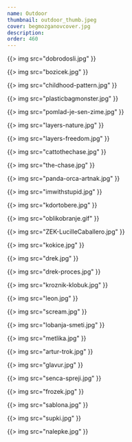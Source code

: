 ```yaml
---
name: Outdoor
thumbnail: outdoor_thumb.jpeg
cover: begmozganovcover.jpg
description: 
order: 460
---
```



{{> img src="dobrodosli.jpg" }}

{{> img src="bozicek.jpg" }}

{{> img src="childhood-pattern.jpg" }}

{{> img src="plasticbagmonster.jpg" }}

{{> img src="pomlad-je-sen-zime.jpg" }}

{{> img src="layers-nature.jpg" }}

{{> img src="layers-freedom.jpg" }}

{{> img src="cattothechase.jpg" }}

{{> img src="the-chase.jpg" }}

{{> img src="panda-orca-artnak.jpg" }}

{{> img src="imwithstupid.jpg" }}

{{> img src="kdortobere.jpg" }}

{{> img src="oblikobranje.gif" }}

{{> img src="ZEK-LucilleCaballero.jpg" }}

{{> img src="kokice.jpg" }}

{{> img src="drek.jpg" }}

{{> img src="drek-proces.jpg" }}

{{> img src="kroznik-klobuk.jpg" }}

{{> img src="leon.jpg" }}

{{> img src="scream.jpg" }}

{{> img src="lobanja-smeti.jpg" }}

{{> img src="metlika.jpg" }}

{{> img src="artur-trok.jpg" }}

{{> img src="glavur.jpg" }}

{{> img src="senca-spreji.jpg" }}

{{> img src="frozek.jpg" }}

{{> img src="sablona.jpg" }}

{{> img src="supki.jpg" }}

{{> img src="nalepke.jpg" }}
